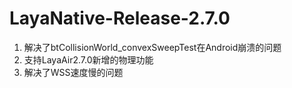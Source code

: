 # LayaNative-Release-2.7.0

1. 解决了btCollisionWorld_convexSweepTest在Android崩溃的问题
2. 支持LayaAir2.7.0新增的物理功能
3. 解决了WSS速度慢的问题